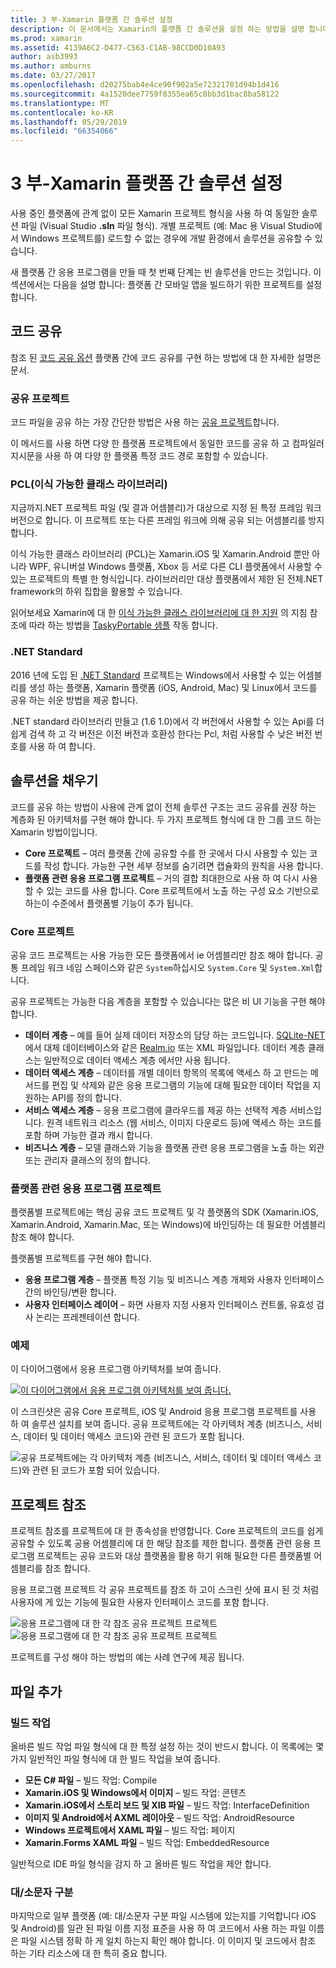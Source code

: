 ```yaml
---
title: 3 부-Xamarin 플랫폼 간 솔루션 설정
description: 이 문서에서는 Xamarin의 플랫폼 간 솔루션을 설정 하는 방법을 설명 합니다. 공유 프로젝트 및.NET Standard와 같은 전략을 공유 하는 다양 한 코드에 설명 합니다.
ms.prod: xamarin
ms.assetid: 4139A6C2-D477-C563-C1AB-98CCD0D10A93
author: asb3993
ms.author: amburns
ms.date: 03/27/2017
ms.openlocfilehash: d20275bab4e4ce90f902a5e72321701d94b1d416
ms.sourcegitcommit: 4a1520dee7759f8355ea65c8bb3d1bac8ba58122
ms.translationtype: MT
ms.contentlocale: ko-KR
ms.lasthandoff: 05/29/2019
ms.locfileid: "66354066"
---
```

# <a name="part-3---setting-up-a-xamarin-cross-platform-solution"></a>3 부-Xamarin 플랫폼 간 솔루션 설정

사용 중인 플랫폼에 관계 없이 모든 Xamarin 프로젝트 형식을 사용 하 여 동일한 솔루션 파일 (Visual Studio **.sln** 파일 형식). 개별 프로젝트 (예: Mac 용 Visual Studio에서 Windows 프로젝트를) 로드할 수 없는 경우에 개발 환경에서 솔루션을 공유할 수 있습니다.



새 플랫폼 간 응용 프로그램을 만들 때 첫 번째 단계는 빈 솔루션을 만드는 것입니다. 이 섹션에서는 다음을 설명 합니다: 플랫폼 간 모바일 앱을 빌드하기 위한 프로젝트를 설정 합니다.

 <a name="Sharing_Code" />


## <a name="sharing-code"></a>코드 공유

참조 된 [코드 공유 옵션](~/cross-platform/app-fundamentals/code-sharing.md) 플랫폼 간에 코드 공유를 구현 하는 방법에 대 한 자세한 설명은 문서.

 <a name="Shared_Asset_Projects" />


### <a name="shared-projects"></a>공유 프로젝트

코드 파일을 공유 하는 가장 간단한 방법은 사용 하는 [공유 프로젝트](~/cross-platform/app-fundamentals/shared-projects.md)합니다.

이 메서드를 사용 하면 다양 한 플랫폼 프로젝트에서 동일한 코드를 공유 하 고 컴파일러 지시문을 사용 하 여 다양 한 플랫폼 특정 코드 경로 포함할 수 있습니다.

 <a name="Portable_Class_Libraries" />


### <a name="portable-class-libraries-pcl"></a>PCL(이식 가능한 클래스 라이브러리)

지금까지.NET 프로젝트 파일 (및 결과 어셈블리)가 대상으로 지정 된 특정 프레임 워크 버전으로 합니다. 이 프로젝트 또는 다른 프레임 워크에 의해 공유 되는 어셈블리를 방지 합니다.

이식 가능한 클래스 라이브러리 (PCL)는 Xamarin.iOS 및 Xamarin.Android 뿐만 아니라 WPF, 유니버설 Windows 플랫폼, Xbox 등 서로 다른 CLI 플랫폼에서 사용할 수 있는 프로젝트의 특별 한 형식입니다. 라이브러리만 대상 플랫폼에서 제한 된 전체.NET framework의 하위 집합을 활용할 수 있습니다.

읽어보세요 Xamarin에 대 한 [이식 가능한 클래스 라이브러리에 대 한 지원](~/cross-platform/app-fundamentals/pcl.md) 의 지침 참조에 따라 하는 방법을 [TaskyPortable 샘플](https://github.com/xamarin/mobile-samples/tree/master/TaskyPortable) 작동 합니다.


### <a name="net-standard"></a>.NET Standard

2016 년에 도입 된 [.NET Standard](~/cross-platform/app-fundamentals/net-standard.md) 프로젝트는 Windows에서 사용할 수 있는 어셈블리를 생성 하는 플랫폼, Xamarin 플랫폼 (iOS, Android, Mac) 및 Linux에서 코드를 공유 하는 쉬운 방법을 제공 합니다.

.NET standard 라이브러리 만들고 (1.6 1.0)에서 각 버전에서 사용할 수 있는 Api를 더 쉽게 검색 하 고 각 버전은 이전 버전과 호환성 한다는 Pcl, 처럼 사용할 수 낮은 버전 번호를 사용 하 여 합니다.



 <a name="Populating_the_Solution" />


## <a name="populating-the-solution"></a>솔루션을 채우기

코드를 공유 하는 방법이 사용에 관계 없이 전체 솔루션 구조는 코드 공유를 권장 하는 계층화 된 아키텍처를 구현 해야 합니다.
두 가지 프로젝트 형식에 대 한 그룹 코드 하는 Xamarin 방법이입니다.

-   **Core 프로젝트** – 여러 플랫폼 간에 공유할 수를 한 곳에서 다시 사용할 수 있는 코드를 작성 합니다. 가능한 구현 세부 정보를 숨기려면 캡슐화의 원칙을 사용 합니다.
-   **플랫폼 관련 응용 프로그램 프로젝트** – 거의 결합 최대한으로 사용 하 여 다시 사용할 수 있는 코드를 사용 합니다. Core 프로젝트에서 노출 하는 구성 요소 기반으로 하는이 수준에서 플랫폼별 기능이 추가 됩니다.


 <a name="Core_Project" />


### <a name="core-project"></a>Core 프로젝트

공유 코드 프로젝트는 사용 가능한 모든 플랫폼에서 ie 어셈블리만 참조 해야 합니다. 공통 프레임 워크 네임 스페이스와 같은 `System`하십시오 `System.Core` 및 `System.Xml`합니다.

공유 프로젝트는 가능한 다음 계층을 포함할 수 있습니다는 많은 비 UI 기능을 구현 해야 합니다.

-   **데이터 계층** – 예를 들어 실제 데이터 저장소의 담당 하는 코드입니다.  [SQLite-NET](https://github.com/praeclarum/sqlite-net)에서 대체 데이터베이스와 같은 [Realm.io](https://realm.io/products/realm-mobile-database/) 또는 XML 파일입니다. 데이터 계층 클래스는 일반적으로 데이터 액세스 계층 에서만 사용 됩니다.
-   **데이터 액세스 계층** – 데이터를 개별 데이터 항목의 목록에 액세스 하 고 만드는 메서드를 편집 및 삭제와 같은 응용 프로그램의 기능에 대해 필요한 데이터 작업을 지 원하는 API를 정의 합니다.
-   **서비스 액세스 계층** – 응용 프로그램에 클라우드를 제공 하는 선택적 계층 서비스입니다. 원격 네트워크 리소스 (웹 서비스, 이미지 다운로드 등)에 액세스 하는 코드를 포함 하며 가능한 결과 캐시 합니다.
-   **비즈니스 계층** – 모델 클래스와 기능을 플랫폼 관련 응용 프로그램을 노출 하는 외관 또는 관리자 클래스의 정의 합니다.


 <a name="Platform-Specific_Application_Projects" />


### <a name="platform-specific-application-projects"></a>플랫폼 관련 응용 프로그램 프로젝트

플랫폼별 프로젝트에는 핵심 공유 코드 프로젝트 및 각 플랫폼의 SDK (Xamarin.iOS, Xamarin.Android, Xamarin.Mac, 또는 Windows)에 바인딩하는 데 필요한 어셈블리 참조 해야 합니다.

플랫폼별 프로젝트를 구현 해야 합니다.

-   **응용 프로그램 계층** – 플랫폼 특정 기능 및 비즈니스 계층 개체와 사용자 인터페이스 간의 바인딩/변환 합니다.
-   **사용자 인터페이스 레이어** – 화면 사용자 지정 사용자 인터페이스 컨트롤, 유효성 검사 논리는 프레젠테이션 합니다.


<a name="Example" />


### <a name="example"></a>예제

이 다이어그램에서 응용 프로그램 아키텍처를 보여 줍니다.

 [ ![](setting-up-a-xamarin-cross-platform-solution-images/conceptualarchitecture.png "이 다이어그램에서 응용 프로그램 아키텍처를 보여 줍니다.")](setting-up-a-xamarin-cross-platform-solution-images/conceptualarchitecture.png#lightbox)

이 스크린샷은 공유 Core 프로젝트, iOS 및 Android 응용 프로그램 프로젝트를 사용 하 여 솔루션 설치를 보여 줍니다. 공유 프로젝트에는 각 아키텍처 계층 (비즈니스, 서비스, 데이터 및 데이터 액세스 코드)와 관련 된 코드가 포함 됩니다.

 ![](setting-up-a-xamarin-cross-platform-solution-images/core-solution-example.png "공유 프로젝트에는 각 아키텍처 계층 (비즈니스, 서비스, 데이터 및 데이터 액세스 코드)와 관련 된 코드가 포함 되어 있습니다.")


 <a name="Project_References" />


## <a name="project-references"></a>프로젝트 참조

프로젝트 참조를 프로젝트에 대 한 종속성을 반영합니다. Core 프로젝트의 코드를 쉽게 공유할 수 있도록 공용 어셈블리에 대 한 해당 참조를 제한 합니다.
플랫폼 관련 응용 프로그램 프로젝트는 공유 코드와 대상 플랫폼을 활용 하기 위해 필요한 다른 플랫폼별 어셈블리를 참조 합니다.

응용 프로그램 프로젝트 각 공유 프로젝트를 참조 하 고이 스크린 샷에 표시 된 것 처럼 사용자에 게 있는 기능에 필요한 사용자 인터페이스 코드를 포함 합니다.

![](setting-up-a-xamarin-cross-platform-solution-images/solution-android.png "응용 프로그램에 대 한 각 참조 공유 프로젝트 프로젝트") ![](setting-up-a-xamarin-cross-platform-solution-images/solution-ios.png "응용 프로그램에 대 한 각 참조 공유 프로젝트 프로젝트")


프로젝트를 구성 해야 하는 방법의 예는 사례 연구에 제공 됩니다.

 <a name="Adding_Files" />


## <a name="adding-files"></a>파일 추가

 <a name="Build_Action" />


### <a name="build-action"></a>빌드 작업

올바른 빌드 작업 파일 형식에 대 한 특정 설정 하는 것이 반드시 합니다. 이 목록에는 몇 가지 일반적인 파일 형식에 대 한 빌드 작업을 보여 줍니다.

-  **모든 C# 파일** – 빌드 작업: Compile
-   **Xamarin.iOS 및 Windows에서 이미지** – 빌드 작업: 콘텐츠
-   **Xamarin.iOS에서 스토리 보드 및 XIB 파일** – 빌드 작업: InterfaceDefinition
-   **이미지 및 Android에서 AXML 레이아웃** – 빌드 작업: AndroidResource
-  **Windows 프로젝트에서 XAML 파일** – 빌드 작업: 페이지
-  **Xamarin.Forms XAML 파일** – 빌드 작업: EmbeddedResource


일반적으로 IDE 파일 형식을 감지 하 고 올바른 빌드 작업을 제안 합니다.

 <a name="Case_Sensitivity" />


### <a name="case-sensitivity"></a>대/소문자 구분

마지막으로 일부 플랫폼 (예: 대/소문자 구분 파일 시스템에 있는지를 기억합니다
iOS 및 Android)를 일관 된 파일 이름 지정 표준을 사용 하 여 코드에서 사용 하는 파일 이름은 파일 시스템 정확 하 게 일치 하는지 확인 해야 합니다. 이 이미지 및 코드에서 참조 하는 기타 리소스에 대 한 특히 중요 합니다.

